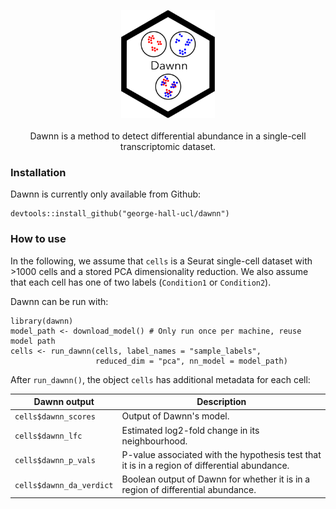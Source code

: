 <p align="center">
  <img src="misc/dawnn_logo.png" width="150">
  <br><br>
  Dawnn is a method to detect differential abundance in a single-cell
  transcriptomic dataset.
</p>

### Installation

Dawnn is currently only available from Github:

```
devtools::install_github("george-hall-ucl/dawnn")
```

### How to use

In the following, we assume that `cells` is a Seurat single-cell dataset with
\>1000 cells and a stored PCA dimensionality reduction. We also assume that
each cell has one of two labels (`Condition1` or `Condition2`).

Dawnn can be run with:

```{r}
library(dawnn)
model_path <- download_model() # Only run once per machine, reuse model path
cells <- run_dawnn(cells, label_names = "sample_labels",
                   reduced_dim = "pca", nn_model = model_path)
```

After `run_dawnn()`, the object `cells` has additional metadata for each cell:

| Dawnn output             | Description                                                                                   |
|--------------------------|-----------------------------------------------------------------------------------------------|
| `cells$dawnn_scores`     | Output of Dawnn's model.                                                                      |
| `cells$dawnn_lfc`        | Estimated log2-fold change in its neighbourhood.                                              |
| `cells$dawnn_p_vals`     | P-value associated with the hypothesis test that it is in a region of differential abundance. |
| `cells$dawnn_da_verdict` | Boolean output of Dawnn for whether it is in a region of differential abundance.              |
